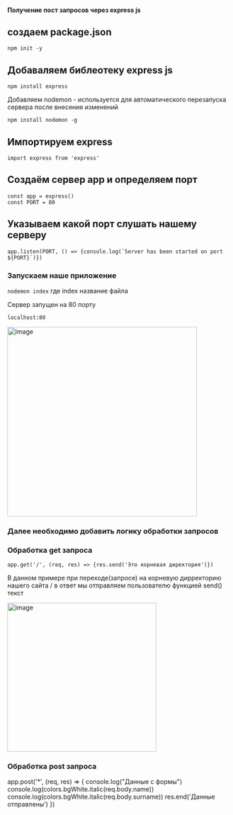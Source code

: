 #### Получение  пост запросов через express js

## создаем  package.json

`npm init -y`

## Добаваляем библеотеку express js

`npm install express`

Добавляем nodemon - используется для автоматического перезапуска сервера после внесения  изменений

`npm install nodemon -g`

## Импортируем express

`import express from 'express'`

## Создаём сервер app и определяем порт

`const app = express()`  
`const PORT = 80`  

  

## Указываем какой порт слушать нашему серверу

``app.listen(PORT, () => {console.log(`Server has been started on port ${PORT}`)})``

### Запускаем наше приложение 

`nodemon index` где index название файла

Сервер запущен на 80 порту 

`localhost:80`  


<img width="428" alt="image" src="https://github.com/ScherbakovM/receiving_post_request_express_js/assets/109952823/1b2684bd-7c3e-4a4c-b988-b8a0738af80e">


### Далее необходимо добавить логику обработки запросов 

### Обработка get запроса 

`app.get('/', (req, res) => {res.send('Это корневая директория')})`

В данном примере при переходе(запросе) на корневую дирректорию нашего сайта / в ответ мы отправляем пользователю функцией send() текст

<img width="336" alt="image" src="https://github.com/ScherbakovM/receiving_post_request_express_js/assets/109952823/64f3ae2b-afe3-45b2-b9b5-651096664bd5">


### Обработка post запроса 


app.post('*', (req, res) => {
  console.log("Данные с формы")
  console.log(colors.bgWhite.italic(req.body.name))
  console.log(colors.bgWhite.italic(req.body.surname))
  res.end('Данные отправлены')
}) 
